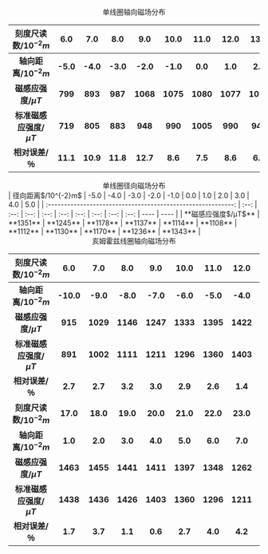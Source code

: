 <center>单线圈轴向磁场分布</center>

| 刻度尺读数$/10^{-2}m$ | 6.0  | 7.0  | 8.0  | 9.0  | 10.0 | 11.0 | 12.0 | 13.0 | 14.0 | 15.0 | 16.0 |
| :----------------------------------------------------------: | :--: | :--: | :--: | :--: | :--: | :--: | :--: | :--: | :--: | ---- | ---- |
| **轴向距离$/10^{-2}m$** | **-5.0** | **-4.0** | **-3.0** | **-2.0** | **-1.0** | **0.0** | **1.0** | **2.0** | **3.0** | **4.0** | **5.0** |
| **磁感应强度$/μT$** | **799** | **893** | **987** | **1068** | **1075** | **1080** | **1077** | **1005** | **945** | **866** | **776** |
| **标准磁感应强度$/μT$** | **719** | **805** | **883** | **948** | **990** | **1005** | **990** | **948** | **883** | **805** | **719** |
| **相对误差$/$％** | **11.1** | **10.9** | **11.8** | **12.7** | **8.6** | **7.5** | **8.6** | **6.0** | **7.0** | **7.6** | **8.0** |

<center>单线圈径向磁场分布</center>
| 径向距离$/10^{-2}m$ | -5.0 | -4.0 | -3.0 | -2.0 | -1.0 | 0.0 | 1.0 | 2.0 | 3.0 | 4.0 | 5.0 |
| :----------------------------------------------------------: | :--: | :--: | :--: | :--: | :--: | :--: | :--: | :--: | :--: | ---- | ---- |
| **磁感应强度$/μT$** | **1351** | **1245** | **1178** | **1137** | **1114** | **1108** | **1112** | **1130** | **1170** | **1236** | **1343** |

<center>亥姆霍兹线圈轴向磁场分布</center>

| 刻度尺读数$/10^{-2}m$ |  6.0  | 7.0  | 8.0  | 9.0  | 10.0 | 11.0 | 12.0 | 13.0 | 14.0 | 15.0 | 16.0 |
| :-------------------: | :--: | :--: | :--: | :--: | :--: | :--: | :--: | :--: | :--: | :--: | :--: |
|  **轴向距离$/10^{-2}m$**  | **-10.0** | **-9.0** | **-8.0** | **-7.0** | **-6.0** | **-5.0** | **-4.0** | **-3.0** | **-2.0** | **-1.0** | **0.0** |
| **磁感应强度$/μT$** |  **915**  | **1029** | **1146** | **1247** | **1333** | **1395** | **1422** | **1443** | **1460** | **1465** | **1467** |
|  **标准磁感应强度$/μT$**  | **891** | **1002** | **1111** | **1211** | **1296** | **1360** | **1403** | **1426** | **1436** | **1438** | **1439** |
|      **相对误差$/$％**      | **2.7** | **2.7** | **3.2** | **3.0** | **2.9** | **2.6** | **1.4** | **1.2** | **1.7** | **1.9** | **1.9** |
| **刻度尺读数$/10^{-2}m$** | **17.0** | **18.0** | **19.0** | **20.0** | **21.0** | **22.0** | **23.0** | **24.0** | **25.0** | **26.0** |  |
| **轴向距离$/10^{-2}m$** |  **1.0**  | **2.0** | **3.0** | **4.0** | **5.0** | **6.0** | **7.0** | **8.0** | **9.0** | **10.0** |  |
| **磁感应强度$/μT$** | **1463** | **1455** | **1441** | **1411** | **1397** | **1348** | **1262** | **1167** | **1053** | **936** |  |
| **标准磁感应强度$/μT$** | **1438** | **1436** | **1426** | **1403** | **1360** | **1296** | **1211** | **1111** | **1002** | **891** |      |
| **相对误差$/$％** | **1.7** | **3.7** | **1.1** | **0.6** | **2.7** | **4.0** | **4.2** | **5.0** | **5.1** | **5.1** |      |